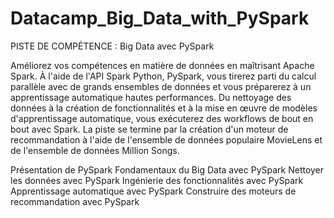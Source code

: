 # Datacamp_Big_Data_with_PySpark


PISTE DE COMPÉTENCE : Big Data avec PySpark


Améliorez vos compétences en matière de données en maîtrisant Apache Spark. À l'aide de l'API Spark Python, PySpark, vous tirerez parti du calcul parallèle avec de grands ensembles de données et vous préparerez à un apprentissage automatique hautes performances. Du nettoyage des données à la création de fonctionnalités et à la mise en œuvre de modèles d'apprentissage automatique, vous exécuterez des workflows de bout en bout avec Spark. La piste se termine par la création d'un moteur de recommandation à l'aide de l'ensemble de données populaire MovieLens et de l'ensemble de données Million Songs.


Présentation de PySpark
Fondamentaux du Big Data avec PySpark
Nettoyer les données avec PySpark
Ingénierie des fonctionnalités avec PySpark
Apprentissage automatique avec PySpark
Construire des moteurs de recommandation avec PySpark